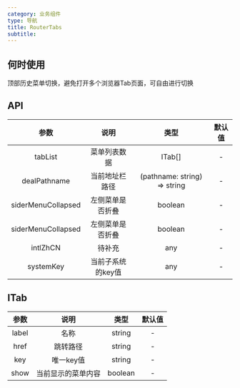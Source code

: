```yaml
---
category: 业务组件
type: 导航
title: RouterTabs
subtitle: 
---
```

## 何时使用 
顶部历史菜单切换，避免打开多个浏览器Tab页面，可自由进行切换

## API
|   参数   |          说明           |       类型    |     默认值    |
|:--------:|:-----------------------:|:-------------:|:-------------:|
| tabList | 菜单列表数据            | ITab[]         | -            |
| dealPathname | 当前地址栏路径            | (pathname: string) => string         | -            |
| siderMenuCollapsed | 左侧菜单是否折叠            | boolean         | -            |
| siderMenuCollapsed | 左侧菜单是否折叠            | boolean         | -            |
| intlZhCN | 待补充            | any         | -            |
| systemKey | 当前子系统的key值            | any         | -            |


## ITab
|   参数   |          说明           |       类型    |     默认值    |
|:--------:|:-----------------------:|:-------------:|:-------------:|
| label | 名称            | string        | -            |
| href | 跳转路径            | string        | -            |
| key | 唯一key值            | string        | -            |
| show | 当前显示的菜单内容           | boolean         | -            |